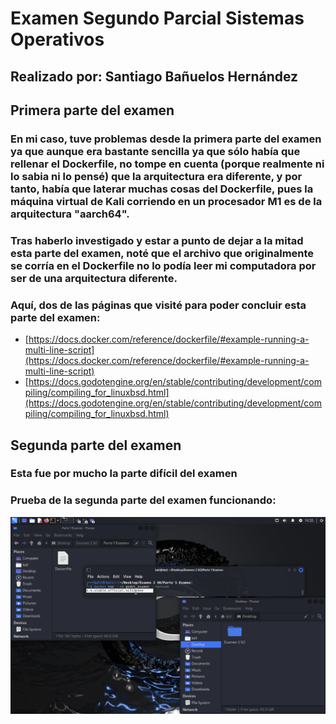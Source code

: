 # Examen Segundo Parcial Sistemas Operativos
## Realizado por: Santiago Bañuelos Hernández

## Primera parte del examen 

### En mi caso, tuve problemas desde la primera parte del examen ya que aunque era bastante sencilla ya que sólo había que rellenar el Dockerfile, no tompe en cuenta (porque realmente ni lo sabia ni lo pensé) que la arquitectura era diferente, y por tanto, había que laterar muchas cosas del Dockerfile, pues la máquina virtual de Kali corriendo en un procesador M1 es de la arquitectura "aarch64".
### Tras haberlo investigado y estar a punto de dejar a la mitad esta parte del examen, noté que el archivo que originalmente se corría en el Dockerfile no lo podía leer mi computadora por ser de una arquitectura diferente.

### Aquí, dos de las páginas que visité para poder concluir esta parte del examen:
- [https://docs.docker.com/reference/dockerfile/#example-running-a-multi-line-script](https://docs.docker.com/reference/dockerfile/#example-running-a-multi-line-script)
- [https://docs.godotengine.org/en/stable/contributing/development/compiling/compiling_for_linuxbsd.html](https://docs.godotengine.org/en/stable/contributing/development/compiling/compiling_for_linuxbsd.html)

## Segunda parte del examen 

### Esta fue por mucho la parte difícil del examen 



### Prueba de la segunda parte del examen funcionando:

![Parte1](Imagit/P1EX.png)
